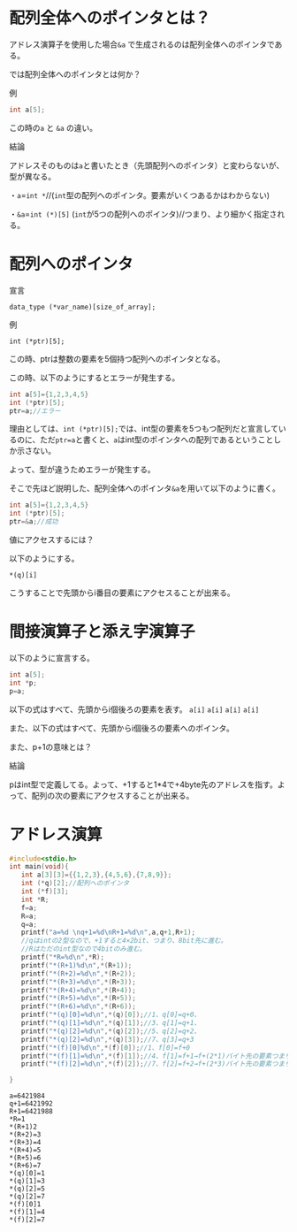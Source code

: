 # 配列全体へのポインタとは？

アドレス演算子を使用した場合```&a```
で生成されるのは配列全体へのポインタである。

では配列全体へのポインタとは何か？

例
```c
int a[5];
```

この時の```a```
と
```&a```
の違い。

結論

アドレスそのものは```a```と書いたとき（先頭配列へのポインタ）と変わらないが、型が異なる。

・```a```=```int *```//(```int```型の配列へのポインタ。要素がいくつあるかはわからない)

・```&a```=```int (*)[5]``` (```int```が5つの配列へのポインタ)//つまり、より細かく指定される。

 # 配列へのポインタ
 
 宣言
 
 ```data_type (*var_name)[size_of_array];```
 
 例
 
 ```int (*ptr)[5];```
 
 この時、ptrは整数の要素を5個持つ配列へのポインタとなる。
 
 この時、以下のようにするとエラーが発生する。
 
 ```c
 int a[5]={1,2,3,4,5}
 int (*ptr)[5];
 ptr=a;//エラー
 ```
 
 理由としては、```int (*ptr)[5];```では、int型の要素を5つもつ配列だと宣言しているのに、ただ```ptr=a```と書くと、```a```はint型のポインタへの配列であるということしか示さない。
 
 よって、型が違うためエラーが発生する。
 
 そこで先ほど説明した、配列全体へのポインタ```&a```を用いて以下のように書く。
 
 ```c
 int a[5]={1,2,3,4,5}
 int (*ptr)[5];
 ptr=&a;//成功
 ```
 
 値にアクセスするには？
 
 以下のようにする。
 
 ```*(q)[i]```
 
 こうすることで先頭からi番目の要素にアクセスることが出来る。
 
 
 
 # 間接演算子と添え字演算子
 
 以下のように宣言する。
 
 ```c
 int a[5];
 int *p;
 p=a;
 ```
 
 以下の式はすべて、先頭からi個後ろの要素を表す。
 ```a[i]```
 ```a[i]```
 ```a[i]```
 ```a[i]```
 
 また、以下の式はすべて、先頭からi個後ろの要素へのポインタ。
 
 また、p+1の意味とは？
 
 結論
 
 pはint型で定義してる。よって、+1すると1*4で+4byte先のアドレスを指す。よって、配列の次の要素にアクセスすることが出来る。
 
 
 # アドレス演算
 ```c
 #include<stdio.h>
int main(void){
	int a[3][3]={{1,2,3},{4,5,6},{7,8,9}};
	int (*q)[2];//配列へのポインタ
	int (*f)[3];
	int *R;
	f=a;
	R=a;
	q=a;
	printf("a=%d \nq+1=%d\nR+1=%d\n",a,q+1,R+1);
	//qはintの2型なので、+1すると4×2bit、つまり、8bit先に進む。
	//Rはただのint型なので4bitのみ進む。
	printf("*R=%d\n",*R);
	printf("*(R+1)%d\n",*(R+1));
	printf("*(R+2)=%d\n",*(R+2));
	printf("*(R+3)=%d\n",*(R+3));
	printf("*(R+4)=%d\n",*(R+4));
	printf("*(R+5)=%d\n",*(R+5));
	printf("*(R+6)=%d\n",*(R+6));
	printf("*(q)[0]=%d\n",*(q)[0]);//1、q[0]=q+0、
	printf("*(q)[1]=%d\n",*(q)[1]);//3、q[1]=q+1、
	printf("*(q)[2]=%d\n",*(q)[2]);//5、q[2]=q+2、
	printf("*(q)[2]=%d\n",*(q)[3]);//7、q[3]=q+3
	printf("*(f)[0]%d\n",*(f)[0]);//1、f[0]=f+0
	printf("*(f)[1]=%d\n",*(f)[1]);//4、f[1]=f+1→f+(2*1)バイト先の要素つまり、先頭から4個先の要素
	printf("*(f)[2]=%d\n",*(f)[2]);//7、f[2]=f+2→f+(2*3)バイト先の要素つまり、先頭から6個先の要素

}
 ```
 ```
a=6421984 
q+1=6421992
R+1=6421988
*R=1
*(R+1)2
*(R+2)=3
*(R+3)=4
*(R+4)=5
*(R+5)=6
*(R+6)=7
*(q)[0]=1
*(q)[1]=3
*(q)[2]=5
*(q)[2]=7
*(f)[0]1
*(f)[1]=4
*(f)[2]=7
 ```
 
